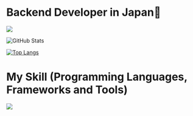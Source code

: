 # Backend Developer in Japan👋

![](https://github-profile-summary-cards.vercel.app/api/cards/profile-details?username=kmlll4&theme=onedark)

![GitHub Stats](https://github-readme-stats.vercel.app/api?username=kmlll4&theme=onedark&show_icons=true)

[![Top Langs](https://github-readme-stats.vercel.app/api/top-langs/?username=kmlll4&theme=onedark&layout=compact&langs_count=6)](https://github.com/anuraghazra/github-readme-stats)

# My Skill (Programming Languages, Frameworks and Tools)
<img src="https://skillicons.dev/icons?i=python,cpp,flutter,mysql,github,vscode,visualstudio,docker,aws,azure,tensorflow,pytorch,opencv,ros," /> <br /><br />
